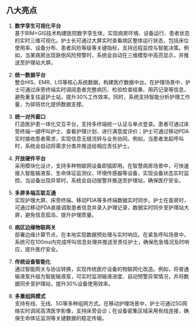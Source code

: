  
## 八大亮点

1. **数字孪生可视化平台**  
   基于BIM+GIS技术构建医院数字孪生体，实现病房环境、设备运行、患者状态的实时三维可视化。护士长可通过大屏实时查看病区整体运行状态，包括床位使用率、设备分布、患者风险等级等关键指标，支持远程监控与智能决策。例如，当某病房出现跌倒风险预警时，系统会自动在三维模型中高亮显示，并推送至护理站大屏。

2. **统一数据平台**  
   整合HIS、EMR、LIS等核心系统数据，构建医疗数据中台。在护理场景中，护士可通过床旁终端实时调阅患者完整病历、检验检查结果、用药记录等信息，避免重复往返护士站，提升30%工作效率。同时，系统支持智能分析护理工作量，为排班优化提供数据支撑。

3. **统一对外窗口**  
   打造医护患一体化交互平台，支持多终端统一认证与单点登录。患者可通过床旁终端一键呼叫护士、查看护理计划、进行满意度评价；护士可通过移动PDA实时接收患者需求，实现信息无缝流转与业务协同。例如，当患者发起呼叫时，系统会自动将需求分类并推送给相应责任护士。

4. **开放硬件平台**  
   采用模块化设计，支持多种物联网设备即插即用。在智慧病房场景中，可快速接入智能输液泵、生命体征监测仪、环境传感器等设备，实现设备状态实时监控。当设备出现异常时，系统会自动报警并推送至护理站，确保医疗安全。

5. **多屏多端互联互通**  
   实现护理大屏、床旁终端、移动PDA等多终端数据实时同步。护士在查房时，可通过移动PDA直接调取患者信息并录入护理记录，数据实时同步至护理站大屏，避免信息孤岛，提升护理质量。

6. **病区边缘物联网关**  
   部署边缘计算节点，在本地实现数据预处理与实时响应。在紧急呼叫场景中，系统可在100ms内完成呼叫信息处理并推送至责任护士，确保危急情况及时响应，提升医疗安全。

7. **传统设备智能化**  
   通过智能网关与协议转换，实现传统医疗设备的物联网化改造。例如，将普通输液泵升级为智能输液泵，可实时监测输液进度、自动预警异常情况，并将数据同步至护理站，提升30%设备使用效率。

8. **多重组网模式**  
   支持有线、无线、5G等多种组网方式。在移动护理场景中，护士可通过5G网络实时调阅高清医学影像，支持床旁会诊；在设备密集区域采用有线连接，确保生命体征监测等关键数据的稳定传输。
